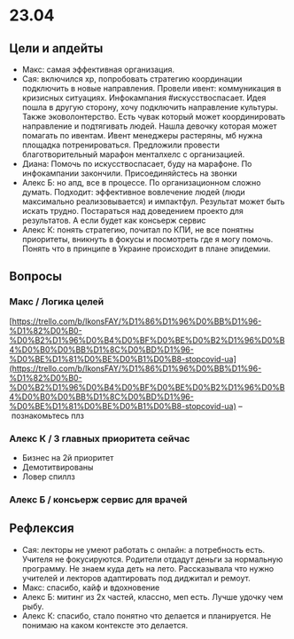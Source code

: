 # 23.04

## Цели и апдейты

* Макс: самая эффективная организация.
* Сая: включился хр, попробовать стратегию координации подключить в новые направления. Провели ивент: коммуникация в кризисных ситуациях. Инфокампания \#искусствоспасает. Идея пошла в другую сторону, хочу подключить направление культуры. Также эковолонтерство. Есть чувак который может координировать направление и подтягивать людей. Нашла девочку которая может помагать по ивентам. Ивент менеджеры растеряны, мб нужна площадка потренироваться. Предложили провести благотворительный марафон менталхелс с организацией.
* Диана: Помочь по искусствоспасает, буду на марафоне. По инфокампании закончили. Присоединяйстесь на звонки
* Алекс Б: но апд, все в процессе. По организационном сложно думать. Подходит: эффективное вовлечение людей \(люди максимально реализовывается\) и импактфул. Результат может быть искать трудно. Постараться над доведением проекто для результатов. А если будет как консьерж сервис
* Алекс К: понять стратегию, почитал по КПИ, не все понятны приоритеты, вникнуть в фокусы и посмотреть где я могу помочь. Понять что в принципе в Украине происходит в плане эпидемии.

## Вопросы

### Макс / Логика целей

[https://trello.com/b/IkonsFAY/%D1%86%D1%96%D0%BB%D1%96-%D1%82%D0%B0-%D0%B2%D1%96%D0%B4%D0%BF%D0%BE%D0%B2%D1%96%D0%B4%D0%B0%D0%BB%D1%8C%D0%BD%D1%96-%D0%BE%D1%81%D0%BE%D0%B1%D0%B8-stopcovid-ua](https://trello.com/b/IkonsFAY/%D1%86%D1%96%D0%BB%D1%96-%D1%82%D0%B0-%D0%B2%D1%96%D0%B4%D0%BF%D0%BE%D0%B2%D1%96%D0%B4%D0%B0%D0%BB%D1%8C%D0%BD%D1%96-%D0%BE%D1%81%D0%BE%D0%B1%D0%B8-stopcovid-ua) – познакомьтесь плз

### Алекс К / 3 главных приоритета сейчас

* Бизнес на 2й приоритет
* Демотитвированы
* Ловер спиллз

### Алекс Б / консьерж сервис для врачей

## Рефлексия

* Сая: лекторы не умеют работать с онлайн: а потребность есть. Учителя не фокусируются. Родители отдадут деньги за нормальную программу. Не знаем куда деть на лето. Рассказывала что нужно учителей и лекторов адаптировать под диджитал и ремоут. 
* Макс: спасибо, кайф и вдохновение
* Алекс Б: митинг из 2х частей, классно, меп есть. Лучше удочку чем рыбу. 
* Алекс К: спасибо, стало понятно что делается и планируется. Не понимаю на каком контексте это делается.

